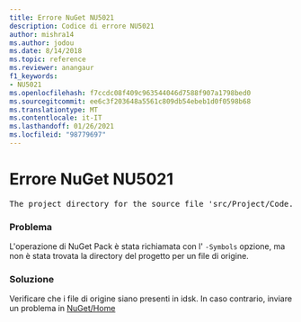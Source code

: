 ```yaml
---
title: Errore NuGet NU5021
description: Codice di errore NU5021
author: mishra14
ms.author: jodou
ms.date: 8/14/2018
ms.topic: reference
ms.reviewer: anangaur
f1_keywords:
- NU5021
ms.openlocfilehash: f7ccdc08f409c963544046d7588f907a1798bed0
ms.sourcegitcommit: ee6c3f203648a5561c809db54ebeb1d0f0598b68
ms.translationtype: MT
ms.contentlocale: it-IT
ms.lasthandoff: 01/26/2021
ms.locfileid: "98779697"
---
```

# <a name="nuget-error-nu5021"></a>Errore NuGet NU5021
<pre>The project directory for the source file 'src/Project/Code.cs' could not be found.</pre>

### <a name="issue"></a>Problema

L'operazione di NuGet Pack è stata richiamata con l' `-Symbols` opzione, ma non è stata trovata la directory del progetto per un file di origine.


### <a name="solution"></a>Soluzione

Verificare che i file di origine siano presenti in idsk. In caso contrario, inviare un problema in [NuGet/Home](https://github.com/NuGet/Home/issues)

